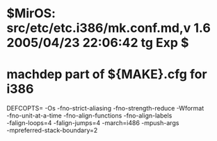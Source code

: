 # $MirOS: src/etc/etc.i386/mk.conf.md,v 1.6 2005/04/23 22:06:42 tg Exp $
#
# machdep part of ${MAKE}.cfg for i386

DEFCOPTS=	-Os -fno-strict-aliasing -fno-strength-reduce -Wformat \
		-fno-unit-at-a-time -fno-align-functions -fno-align-labels \
		-falign-loops=4 -falign-jumps=4 -march=i486 -mpush-args \
		-mpreferred-stack-boundary=2
